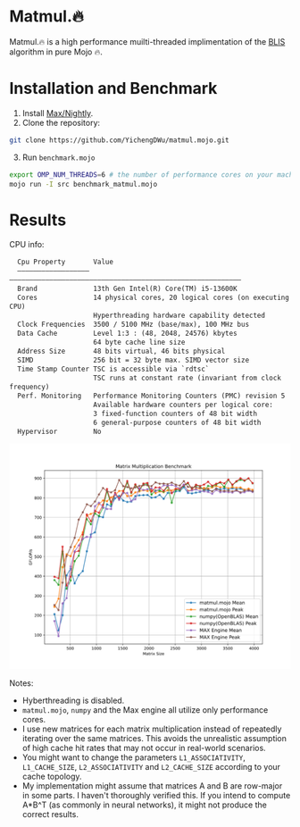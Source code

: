 # Matmul.🔥 

Matmul.🔥 is a high performance muilti-threaded implimentation of the [BLIS](https://en.wikipedia.org/wiki/BLIS_(software)) algorithm in pure Mojo 🔥.


# Installation and Benchmark

1. Install [Max/Nightly](https://docs.modular.com/max/install#install-max).
2. Clone the repository:
```sh
git clone https://github.com/YichengDWu/matmul.mojo.git
```
3. Run `benchmark.mojo`
```sh
export OMP_NUM_THREADS=6 # the number of performance cores on your machine
mojo run -I src benchmark_matmul.mojo
```

# Results

CPU info:
```
  Cpu Property       Value                                                     
  –––––––––––––––––– ––––––––––––––––––––––––––––––––––––––––––––––––––––––––––
  Brand              13th Gen Intel(R) Core(TM) i5-13600K                      
  Cores              14 physical cores, 20 logical cores (on executing CPU)    
                     Hyperthreading hardware capability detected               
  Clock Frequencies  3500 / 5100 MHz (base/max), 100 MHz bus                   
  Data Cache         Level 1:3 : (48, 2048, 24576) kbytes                      
                     64 byte cache line size                                   
  Address Size       48 bits virtual, 46 bits physical                         
  SIMD               256 bit = 32 byte max. SIMD vector size                   
  Time Stamp Counter TSC is accessible via `rdtsc`                             
                     TSC runs at constant rate (invariant from clock frequency)
  Perf. Monitoring   Performance Monitoring Counters (PMC) revision 5          
                     Available hardware counters per logical core:             
                     3 fixed-function counters of 48 bit width                 
                     6 general-purpose counters of 48 bit width                
  Hypervisor         No                                                    
```

![](benchmark_results.svg)


Notes:
 - Hyberthreading is disabled.
 - `matmul.mojo`, `numpy` and the Max engine all utilize only performance cores.
 - I use new matrices for each matrix multiplication instead of repeatedly iterating over the same matrices. This avoids the unrealistic assumption of high cache hit rates that may not occur in real-world scenarios.
 - You might want to change the parameters `L1_ASSOCIATIVITY`, `L1_CACHE_SIZE`, `L2_ASSOCIATIVITY` and `L2_CACHE_SIZE` according to your cache topology.
 - My implementation might assume that matrices A and B are row-major in some parts. I haven't thoroughly verified this. If you intend to compute A*B^T (as commonly in neural networks), it might not produce the correct results.